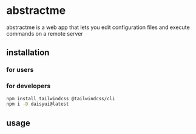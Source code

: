 # abstractme

abstractme is a web app that lets you edit configuration files and execute commands on a remote server


## installation

### for users


### for developers

```bash
npm install tailwindcss @tailwindcss/cli
npm i -D daisyui@latest
```

## usage


